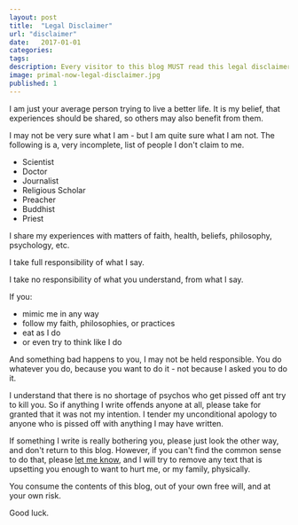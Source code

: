```yaml
---
layout: post
title:  "Legal Disclaimer"
url: "disclaimer"
date:   2017-01-01
categories:
tags:
description: Every visitor to this blog MUST read this legal disclaimer. I take no responsibility for what you do after reading my recommendations.
image: primal-now-legal-disclaimer.jpg
published: 1
---
```



I am just your average person trying to live a better life. It is my belief, that experiences should be shared, so others may also benefit from them.

I may not be very sure what I am - but I am quite sure what I am not. The following is a, very incomplete, list of people I don't claim to me.

- Scientist
- Doctor
- Journalist
- Religious Scholar
- Preacher
- Buddhist
- Priest

I share my experiences with matters of faith, health, beliefs, philosophy, psychology, etc.

I take full responsibility of what I say.

I take no responsibility of what you understand, from what I say.

If you:
* mimic me in any way
* follow my faith, philosophies, or practices
* eat as I do
* or even try to think like I do

And something bad happens to you, I may not be held responsible. You do whatever you do, because you want to do it - not because I asked you to do it.

I understand that there is no shortage of psychos who get pissed off ant try to kill you. So if anything I write offends anyone at all, please take for granted that it was not my intention. I tender my unconditional apology to anyone who is pissed off with anything I may have written.

If something I write is really bothering you, please just look the other way, and don't return to this blog. However, if you can't find the common sense to do that, please [let me know](/contact), and I will try to remove any text that is upsetting you enough to want to hurt me, or my family, physically.

You consume the contents of this blog, out of your own free will, and at your own risk.

Good luck.
